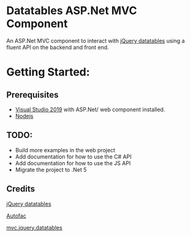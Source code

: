 # Datatables ASP.Net MVC Component
An ASP.Net MVC component to interact with [jQuery datatables](https://datatables.net/) using a fluent API on the backend and front end.

# Getting Started:
## Prerequisites
- [Visual Studio 2019](https://visualstudio.microsoft.com/) with ASP.Net/ web component installed.
- [Nodejs](https://nodejs.org/en/)

## TODO:
- Build more examples in the web project
- Add documentation for how to use the C# API
- Add documentation for how to use the JS API
- Migrate the project to .Net 5

## Credits
[jQuery datatables](https://datatables.net/)

[Autofac](https://autofac.org/)

[mvc.jquery.datatables](https://github.com/mcintyre321/mvc.jquery.datatables)
